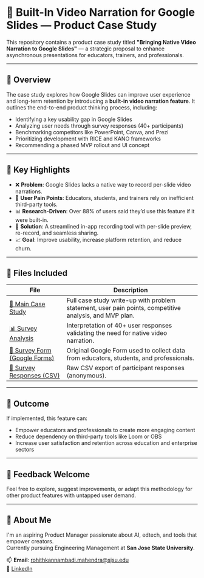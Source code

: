 # 📌 Built-In Video Narration for Google Slides — Product Case Study

This repository contains a product case study titled **"Bringing Native Video Narration to Google Slides"** — a strategic proposal to enhance asynchronous presentations for educators, trainers, and professionals.

---

## 📄 Overview

The case study explores how Google Slides can improve user experience and long-term retention by introducing a **built-in video narration feature**. It outlines the end-to-end product thinking process, including:

- Identifying a key usability gap in Google Slides
- Analyzing user needs through survey responses (40+ participants)
- Benchmarking competitors like PowerPoint, Canva, and Prezi
- Prioritizing development with RICE and KANO frameworks
- Recommending a phased MVP rollout and UI concept

---

## 📌 Key Highlights

- ❌ **Problem**: Google Slides lacks a native way to record per-slide video narrations.
- 🧠 **User Pain Points**: Educators, students, and trainers rely on inefficient third-party tools.
- 📊 **Research-Driven**: Over 88% of users said they’d use this feature if it were built-in.
- 🚀 **Solution**: A streamlined in-app recording tool with per-slide preview, re-record, and seamless sharing.
- 📈 **Goal**: Improve usability, increase platform retention, and reduce churn.

---

## 📁 Files Included

| File | Description |
|------|-------------|
| [📄 Main Case Study]([./main-case-study-google-slides-video-narration.pdf](https://github.com/Rohith070820/built-in-video-narration-google-slides/blob/main/A%20Case%20Study%20for%20Video%20Narration%20in%20Google%20Slides%20.pdf)) | Full case study write-up with problem statement, user pain points, competitive analysis, and MVP plan. |
| [📊 Survey Analysis]([./survey-analysis-google-slides-video-narration.pdf](https://github.com/Rohith070820/built-in-video-narration-google-slides/blob/main/Case%20Study%20Interpretation-%20Built-In%20Video%20Narration%20Feature%20for%20Google%20Slides.pdf)) | Interpretation of 40+ user responses validating the need for native video narration. |
| [📝 Survey Form (Google Forms)]([./survey-form-google-slides-narration.pdf](https://github.com/Rohith070820/built-in-video-narration-google-slides/blob/main/Exploring%20a%20New%20Feature_%20Built-In%20Video%20Narration%20in%20Google%20Slides%20-%20Google%20Forms.pdf)) | Original Google Form used to collect data from educators, students, and professionals. |
| [📂 Survey Responses (CSV)]([./survey-responses-google-slides-narration.csv](https://github.com/Rohith070820/built-in-video-narration-google-slides/blob/main/Exploring%20a%20New%20Feature%3A%20Built-In%20Video%20Narration%20in%20Google%20Slides.csv)) | Raw CSV export of participant responses (anonymous). |

---

## 🚀 Outcome

If implemented, this feature can:
- Empower educators and professionals to create more engaging content
- Reduce dependency on third-party tools like Loom or OBS
- Increase user satisfaction and retention across education and enterprise sectors

---

## 💬 Feedback Welcome

Feel free to explore, suggest improvements, or adapt this methodology for other product features with untapped user demand.

---

## 💼 About Me

I'm an aspiring Product Manager passionate about AI, edtech, and tools that empower creators.  
Currently pursuing Engineering Management at **San Jose State University**.

📫 **Email**: rohithkannambadi.mahendra@sjsu.edu  
🔗 [LinkedIn](https://www.linkedin.com/in/rohith-k-m/)
